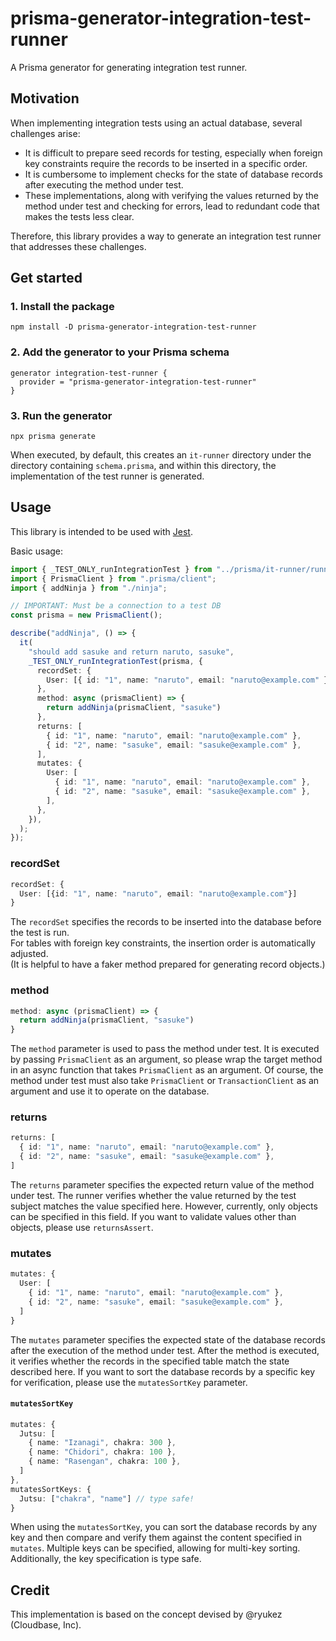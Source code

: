 # prisma-generator-integration-test-runner

A Prisma generator for generating integration test runner.

## Motivation

When implementing integration tests using an actual database, several challenges arise:

- It is difficult to prepare seed records for testing, especially when foreign key constraints require the records to be inserted in a specific order.
- It is cumbersome to implement checks for the state of database records after executing the method under test.
- These implementations, along with verifying the values returned by the method under test and checking for errors, lead to redundant code that makes the tests less clear.

Therefore, this library provides a way to generate an integration test runner that addresses these challenges.

## Get started

### 1. Install the package

```shell
npm install -D prisma-generator-integration-test-runner
```

### 2. Add the generator to your Prisma schema

```prisma
generator integration-test-runner {
  provider = "prisma-generator-integration-test-runner"
}
```

### 3. Run the generator

```shell
npx prisma generate
```

When executed, by default, this creates an `it-runner` directory under the directory containing `schema.prisma`, and within this directory, the implementation of the test runner is generated.

## Usage

This library is intended to be used with [Jest](https://github.com/jestjs/jest).

Basic usage:

```ts
import { _TEST_ONLY_runIntegrationTest } from "../prisma/it-runner/runner";
import { PrismaClient } from ".prisma/client";
import { addNinja } from "./ninja";

// IMPORTANT: Must be a connection to a test DB
const prisma = new PrismaClient();

describe("addNinja", () => {
  it(
    "should add sasuke and return naruto, sasuke",
    _TEST_ONLY_runIntegrationTest(prisma, {
      recordSet: {
        User: [{ id: "1", name: "naruto", email: "naruto@example.com" }],
      },
      method: async (prismaClient) => {
        return addNinja(prismaClient, "sasuke")
      },
      returns: [
        { id: "1", name: "naruto", email: "naruto@example.com" },
        { id: "2", name: "sasuke", email: "sasuke@example.com" },
      ],
      mutates: {
        User: [
          { id: "1", name: "naruto", email: "naruto@example.com" },
          { id: "2", name: "sasuke", email: "sasuke@example.com" },
        ],
      },
    }),
  );
});
```

### recordSet

```ts
recordSet: {
  User: [{id: "1", name: "naruto", email: "naruto@example.com"}]
}
```

The `recordSet` specifies the records to be inserted into the database before the test is run.  
For tables with foreign key constraints, the insertion order is automatically adjusted.  
(It is helpful to have a faker method prepared for generating record objects.)

### method

```ts
method: async (prismaClient) => {
  return addNinja(prismaClient, "sasuke")
}
```

The `method` parameter is used to pass the method under test. It is executed by passing `PrismaClient` as an argument, so please wrap the target method in an async function that takes `PrismaClient` as an argument. Of course, the method under test must also take `PrismaClient` or `TransactionClient` as an argument and use it to operate on the database.

### returns

```ts
returns: [
  { id: "1", name: "naruto", email: "naruto@example.com" },
  { id: "2", name: "sasuke", email: "sasuke@example.com" },
]
```

The `returns` parameter specifies the expected return value of the method under test. The runner verifies whether the value returned by the test subject matches the value specified here. However, currently, only objects can be specified in this field. If you want to validate values other than objects, please use `returnsAssert`.

### mutates

```ts
mutates: {
  User: [
    { id: "1", name: "naruto", email: "naruto@example.com" },
    { id: "2", name: "sasuke", email: "sasuke@example.com" },
  ]
}
```

The `mutates` parameter specifies the expected state of the database records after the execution of the method under test. After the method is executed, it verifies whether the records in the specified table match the state described here. If you want to sort the database records by a specific key for verification, please use the `mutatesSortKey` parameter.

#### `mutatesSortKey`

```ts
mutates: {
  Jutsu: [
    { name: "Izanagi", chakra: 300 },
    { name: "Chidori", chakra: 100 },
    { name: "Rasengan", chakra: 100 },
  ]
},
mutatesSortKeys: {
  Jutsu: ["chakra", "name"] // type safe!
}
```

When using the `mutatesSortKey`, you can sort the database records by any key and then compare and verify them against the content specified in `mutates`. Multiple keys can be specified, allowing for multi-key sorting. Additionally, the key specification is type safe.

## Credit

This implementation is based on the concept devised by @ryukez (Cloudbase, Inc).
